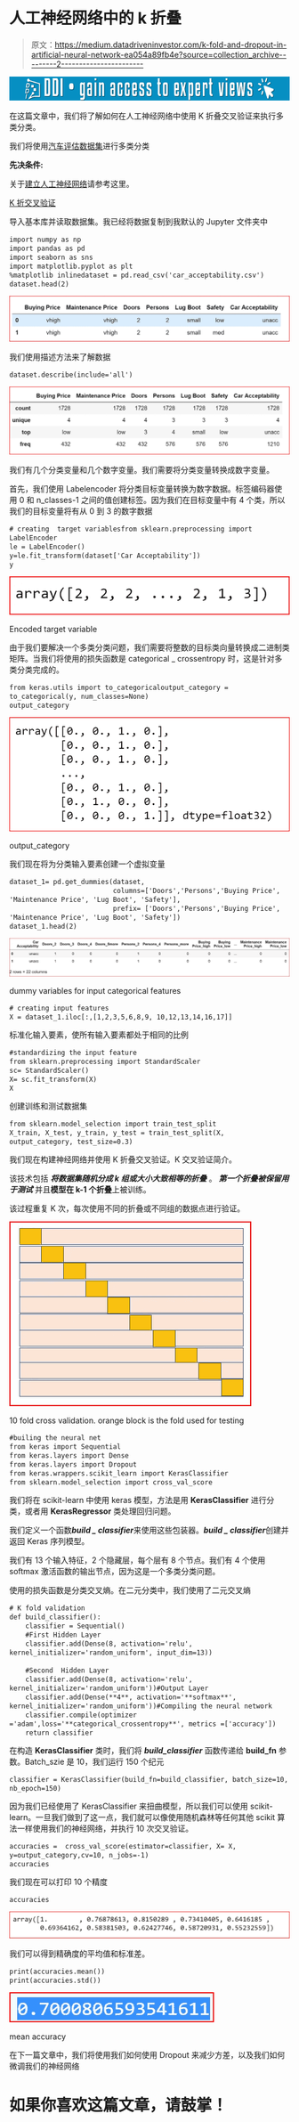 # 人工神经网络中的 k 折叠

> 原文：<https://medium.datadriveninvestor.com/k-fold-and-dropout-in-artificial-neural-network-ea054a89fb4e?source=collection_archive---------2----------------------->

[![](img/95089f7040f07d2bcd98237896b48a77.png)](http://www.track.datadriveninvestor.com/1B9E)

在这篇文章中，我们将了解如何在人工神经网络中使用 K 折叠交叉验证来执行多类分类。

我们将使用[汽车评估数据集](http://archive.ics.uci.edu/ml/datasets/Car+Evaluation)进行多类分类

**先决条件:**

关于[建立人工神经网络](https://medium.com/@arshren/building-neural-network-using-keras-for-classification-3a3656c726c1)请参考这里。

[K 折交叉验证](https://medium.com/datadriveninvestor/k-fold-and-other-cross-validation-techniques-6c03a2563f1e)

导入基本库并读取数据集。我已经将数据复制到我默认的 Jupyter 文件夹中

```
import numpy as np
import pandas as pd
import seaborn as sns
import matplotlib.pyplot as plt
%matplotlib inlinedataset = pd.read_csv('car_acceptability.csv')
dataset.head(2)
```

![](img/dbafb06be0d84edc20e839fbd0080289.png)

我们使用描述方法来了解数据

```
dataset.describe(include='all')
```

![](img/808dffebe53badbf4aad2c2dca93cc55.png)

我们有几个分类变量和几个数字变量。我们需要将分类变量转换成数字变量。

首先，我们使用 Labelencoder 将分类目标变量转换为数字数据。标签编码器使用 0 和 n_classes-1 之间的值创建标签。因为我们在目标变量中有 4 个类，所以我们的目标变量将有从 0 到 3 的数字数据

```
# creating  target variablesfrom sklearn.preprocessing import LabelEncoder
le = LabelEncoder()
y=le.fit_transform(dataset['Car Acceptability'])
y
```

![](img/ab0169d9a58ae1168d54edafc206339d.png)

Encoded target variable

由于我们要解决一个多类分类问题，我们需要将整数的目标类向量转换成二进制类矩阵。当我们将使用的损失函数是 categorical _ crossentropy 时，这是针对多类分类完成的。

```
from keras.utils import to_categoricaloutput_category = to_categorical(y, num_classes=None)
output_category
```

![](img/de322e61c2ae14235eadeaaf33f52e34.png)

output_category

我们现在将为分类输入要素创建一个虚拟变量

```
dataset_1= pd.get_dummies(dataset, 
                          columns=['Doors','Persons','Buying Price', 'Maintenance Price', 'Lug Boot', 'Safety'],
                          prefix= ['Doors','Persons','Buying Price', 'Maintenance Price', 'Lug Boot', 'Safety'])
dataset_1.head(2)
```

![](img/355b0d34223338927835b37ff80ef5c2.png)

dummy variables for input categorical features

```
# creating input features
X = dataset_1.iloc[:,[1,2,3,5,6,8,9, 10,12,13,14,16,17]]
```

标准化输入要素，使所有输入要素都处于相同的比例

```
#standardizing the input feature
from sklearn.preprocessing import StandardScaler
sc= StandardScaler()
X= sc.fit_transform(X)
X 
```

创建训练和测试数据集

```
from sklearn.model_selection import train_test_split
X_train, X_test, y_train, y_test = train_test_split(X, output_category, test_size=0.3)
```

我们现在构建神经网络并使用 K 折叠交叉验证。K 交叉验证简介。

该技术包括 ***将数据集随机分成 k 组或大小大致相等的折叠*** 。 ***第一个折叠被保留用于测试*** 并且**模型在 k-1 个折叠**上被训练。

该过程重复 K 次，每次使用不同的折叠或不同组的数据点进行验证。

![](img/bfba0cee17d6b01da05b123193ab10f5.png)

10 fold cross validation. orange block is the fold used for testing

```
#builing the neural net
from keras import Sequential
from keras.layers import Dense
from keras.layers import Dropout
from keras.wrappers.scikit_learn import KerasClassifier
from sklearn.model_selection import cross_val_score
```

我们将在 scikit-learn 中使用 keras 模型，方法是用 **KerasClassifier** 进行分类，或者用 **KerasRegressor** 类处理回归问题。

我们定义一个函数***build _ classifier***来使用这些包装器。***build _ classifier***创建并返回 Keras 序列模型。

我们有 13 个输入特征，2 个隐藏层，每个层有 8 个节点。我们有 4 个使用 softmax 激活函数的输出节点，因为这是一个多类分类问题。

使用的损失函数是分类交叉熵。在二元分类中，我们使用了二元交叉熵

```
# K fold validation
def build_classifier():
    classifier = Sequential()
    #First Hidden Layer
    classifier.add(Dense(8, activation='relu', kernel_initializer='random_uniform', input_dim=13))

    #Second  Hidden Layer
    classifier.add(Dense(8, activation='relu', kernel_initializer='random_uniform'))#Output Layer
    classifier.add(Dense(**4**, activation='**softmax**', kernel_initializer='random_uniform'))#Compiling the neural network
    classifier.compile(optimizer ='adam',loss='**categorical_crossentropy**', metrics =['accuracy'])
    return classifier
```

在构造 **KerasClassifier** 类时，我们将 ***build_classifier*** 函数传递给 **build_fn** 参数。Batch_szie 是 10，我们运行 150 个纪元

```
classifier = KerasClassifier(build_fn=build_classifier, batch_size=10, nb_epoch=150)
```

因为我们已经使用了 KerasClassifier 来扭曲模型，所以我们可以使用 scikit-learn。一旦我们做到了这一点，我们就可以像使用随机森林等任何其他 scikit 算法一样使用我们的神经网络，并执行 10 次交叉验证。

```
accuracies =  cross_val_score(estimator=classifier, X= X, y=output_category,cv=10, n_jobs=-1)
accuracies
```

我们现在可以打印 10 个精度

```
accuracies
```

![](img/63a2ec39393554f5518e1a4940f7ea18.png)

我们可以得到精确度的平均值和标准差。

```
print(accuracies.mean())
print(accuracies.std())
```

![](img/4d3c8fa1774140619d307ad616a769a5.png)

mean accuracy

在下一篇文章中，我们将使用我们如何使用 Dropout 来减少方差，以及我们如何微调我们的神经网络

# 如果你喜欢这篇文章，请鼓掌！